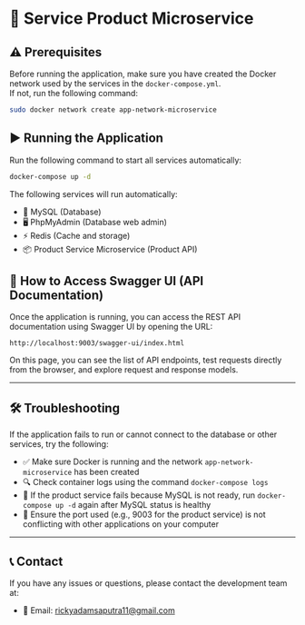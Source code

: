 
# 🚀 Service Product Microservice

## ⚠️ Prerequisites
Before running the application, make sure you have created the Docker network used by the services in the `docker-compose.yml`.  
If not, run the following command:

```bash
sudo docker network create app-network-microservice
```

## ▶️ Running the Application
Run the following command to start all services automatically:

```bash
docker-compose up -d
```

The following services will run automatically:
- 🐬 MySQL (Database)
- 🖥️ PhpMyAdmin (Database web admin)
- ⚡ Redis (Cache and storage)
- 📦 Product Service Microservice (Product API)

## 📖 How to Access Swagger UI (API Documentation)
Once the application is running, you can access the REST API documentation using Swagger UI by opening the URL:

```
http://localhost:9003/swagger-ui/index.html
```

On this page, you can see the list of API endpoints, test requests directly from the browser, and explore request and response models.

---

## 🛠️ Troubleshooting
If the application fails to run or cannot connect to the database or other services, try the following:

- ✅ Make sure Docker is running and the network `app-network-microservice` has been created  
- 🔍 Check container logs using the command `docker-compose logs`  
- 🔄 If the product service fails because MySQL is not ready, run `docker-compose up -d` again after MySQL status is healthy
- 🚪 Ensure the port used (e.g., 9003 for the product service) is not conflicting with other applications on your computer

---

## 📞 Contact
If you have any issues or questions, please contact the development team at:

- 📧 Email: rickyadamsaputra11@gmail.com

